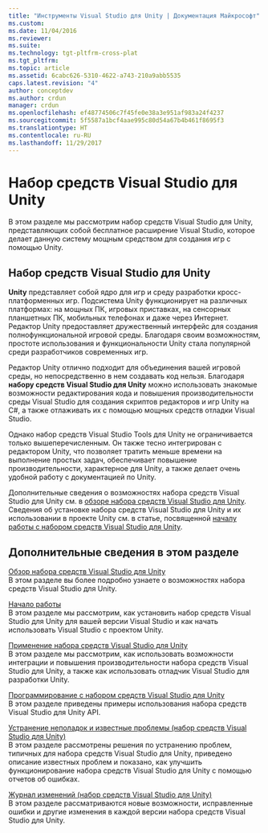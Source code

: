 ```yaml
---
title: "Инструменты Visual Studio для Unity | Документация Майкрософт"
ms.custom: 
ms.date: 11/04/2016
ms.reviewer: 
ms.suite: 
ms.technology: tgt-pltfrm-cross-plat
ms.tgt_pltfrm: 
ms.topic: article
ms.assetid: 6cabc626-5310-4622-a743-210a9abb5535
caps.latest.revision: "4"
author: conceptdev
ms.author: crdun
manager: crdun
ms.openlocfilehash: ef48774506c7f45fe0e38a3e951af983a24f4237
ms.sourcegitcommit: 5f5587a1bcf4aae995c80d54a67b4b461f8695f3
ms.translationtype: HT
ms.contentlocale: ru-RU
ms.lasthandoff: 11/29/2017
---
```

# <a name="visual-studio-tools-for-unity"></a>Набор средств Visual Studio для Unity
В этом разделе мы рассмотрим набор средств Visual Studio для Unity, представляющих собой бесплатное расширение Visual Studio, которое делает данную систему мощным средством для создания игр с помощью Unity.  

## <a name="visual-studio-tools-for-unity"></a>Набор средств Visual Studio для Unity  
 **Unity** представляет собой ядро для игр и среду разработки кросс-платформенных игр. Подсистема Unity функционирует на различных платформах: на мощных ПК, игровых приставках, на сенсорных планшетных ПК, мобильных телефонах и даже через Интернет. Редактор Unity предоставляет дружественный интерфейс для создания полнофункциональной игровой среды. Благодаря своим возможностям, простоте использования и функциональности Unity стала популярной среди разработчиков современных игр.  

 Редактор Unity отлично подходит для объединения вашей игровой среды, но непосредственно в нем создавать код нельзя. Благодаря **набору средств Visual Studio для Unity** можно использовать знакомые возможности редактирования кода и повышения производительности среды Visual Studio для создания скриптов редакторов и игр Unity на C#, а также отлаживать их с помощью мощных средств отладки Visual Studio.  

 Однако набор средств Visual Studio Tools для Unity не ограничивается только вышеперечисленным. Он также тесно интегрирован с редактором Unity, что позволяет тратить меньше времени на выполнение простых задач, обеспечивает повышение производительности, характерное для Unity, а также делает очень удобной работу с документацией по Unity.  

 Дополнительные сведения о возможностях набора средств Visual Studio для Unity см. в [обзоре набора средств Visual Studio для Unity](../cross-platform/overview-of-visual-studio-tools-for-unity.md). Сведения об установке набора средств Visual Studio для Unity и их использовании в проекте Unity см. в статье, посвященной [началу работы с набором средств Visual Studio для Unity](../cross-platform/getting-started-with-visual-studio-tools-for-unity.md).  

## <a name="more-in-this-section"></a>Дополнительные сведения в этом разделе  
 [Обзор набора средств Visual Studio для Unity](../cross-platform/overview-of-visual-studio-tools-for-unity.md)  
 В этом разделе вы более подробно узнаете о возможностях набора средств Visual Studio для Unity.  

 [Начало работы](../cross-platform/getting-started-with-visual-studio-tools-for-unity.md)  
 В этом разделе мы рассмотрим, как установить набор средств Visual Studio для Unity для вашей версии Visual Studio и как начать использовать Visual Studio с проектом Unity.  

 [Применение набора средств Visual Studio для Unity](../cross-platform/using-visual-studio-tools-for-unity.md)  
 В этом разделе мы рассмотрим, как использовать возможности интеграции и повышения производительности набора средств Visual Studio для Unity, а также как использовать отладчик Visual Studio для разработки Unity.  

 [Программирование с набором средств Visual Studio для Unity](../cross-platform/programming-visual-studio-tools-for-unity.md)  
 В этом разделе приведены примеры использования набора средств Visual Studio для Unity API.  

 [Устранение неполадок и известные проблемы (набор средств Visual Studio для Unity)](../cross-platform/troubleshooting-and-known-issues-visual-studio-tools-for-unity.md)  
 В этом разделе рассмотрены решения по устранению проблем, типичных для набора средств Visual Studio для Unity, приведено описание известных проблем и показано, как улучшить функционирование набора средств Visual Studio для Unity с помощью отчетов об ошибках.  

 [Журнал изменений (набор средств Visual Studio для Unity)](../cross-platform/change-log-visual-studio-tools-for-unity.md)  
 В этом разделе рассматриваются новые возможности, исправленные ошибки и другие изменения в каждой версии набора средств Visual Studio для Unity.
